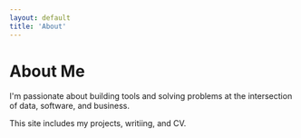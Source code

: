 ```yaml
---
layout: default
title: 'About'
---
```


# About Me

I'm passionate about building tools and solving problems at the intersection of data, software, and business.

This site includes my projects, writiing, and CV.
